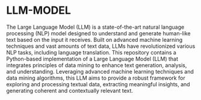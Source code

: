 # LLM-MODEL
The Large Language Model (LLM) is a state-of-the-art natural language processing (NLP) model designed to understand and generate human-like text based on the input it receives. Built on advanced machine learning techniques and vast amounts of text data, LLMs have revolutionized various NLP tasks, including language translation.
This repository contains a Python-based implementation of a Large Language Model (LLM) that integrates principles of data mining to enhance text generation, analysis, and understanding. Leveraging advanced machine learning techniques and data mining algorithms, this LLM aims to provide a robust framework for exploring and processing textual data, extracting meaningful insights, and generating coherent and contextually relevant text.
